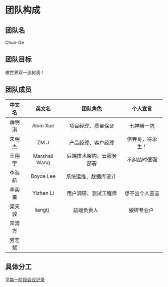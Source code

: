 # 团队构成

## 团队名

Chun-Ge

## 团队目标

做世界双一流树洞！

## 团队成员

| 中文名 |  英文名   |      团队角色      |  个人宣言  |
| :----: | :-------: | :----------------: | :--------: |
| 薛明淇 | Alvin Xue | 项目经理、质量保证 | 七神带一坑 |
| 朱明杰 | ZM.J      | 产品经理、客户经理 | 信春哥，得永生！ |
| 王翔宇 | Marshall Wang | 后端技术架构、云服务部署 | 不纠结时很强 |
| 李海航 | Boyce Lee | 系统运维、数据库设计 |            |
| 李奕蓁 | Yizhen Li | 用户调研、测试工程师 | 想不出个人宣言 |
| 梁天骏 | liangtj   | 前端负责人          | 搬砖专业户  |
| 邓清方 |           |                    |            |
| 劳艺斌 |           |                    |            |

## 具体分工

见[每一阶段会议记录](../meeting-mind-graphs)
